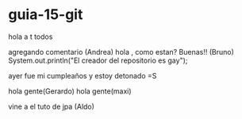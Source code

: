 # guia-15-git

hola a t  todos

agregando comentario (Andrea)
hola , como estan?
Buenas!! (Bruno)
System.out.println("El creador del repositorio es gay");

ayer fue mi cumpleaños y estoy detonado =S


hola gente(Gerardo)
hola gente(maxi)

vine a el tuto de jpa (Aldo)

